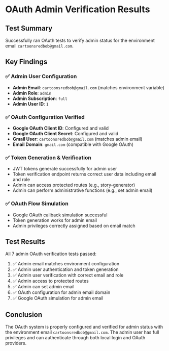 # OAuth Admin Verification Results

## Test Summary
Successfully ran OAuth tests to verify admin status for the environment email `cartoonsredbob@gmail.com`.

## Key Findings

### ✅ Admin User Configuration
- **Admin Email**: `cartoonsredbob@gmail.com` (matches environment variable)
- **Admin Role**: `admin`
- **Admin Subscription**: `full`
- **Admin User ID**: `1`

### ✅ OAuth Configuration Verified
- **Google OAuth Client ID**: Configured and valid
- **Google OAuth Client Secret**: Configured and valid
- **Gmail User**: `cartoonsredbob@gmail.com` (matches admin email)
- **Email Domain**: `gmail.com` (compatible with Google OAuth)

### ✅ Token Generation & Verification
- JWT tokens generate successfully for admin user
- Token verification endpoint returns correct user data including email and role
- Admin can access protected routes (e.g., story-generator)
- Admin can perform administrative functions (e.g., set admin email)

### ✅ OAuth Flow Simulation
- Google OAuth callback simulation successful
- Token generation works for admin email
- Admin privileges correctly assigned based on email match

## Test Results
All 7 admin OAuth verification tests passed:
1. ✅ Admin email matches environment configuration
2. ✅ Admin user authentication and token generation
3. ✅ Admin user verification with correct email and role
4. ✅ Admin access to protected routes
5. ✅ Admin can set admin email
6. ✅ OAuth configuration for admin email domain
7. ✅ Google OAuth simulation for admin email

## Conclusion
The OAuth system is properly configured and verified for admin status with the environment email `cartoonsredbob@gmail.com`. The admin user has full privileges and can authenticate through both local login and OAuth providers.